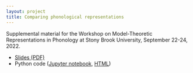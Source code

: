 ```yaml
---
layout: project
title: Comparing phonological representations
---
```


Supplemental material for the Workshop on Model-Theoretic Representations in Phonology at Stony Brook University, September 22-24, 2022.

* [Slides (PDF)](../assets/slides/danis2022-stonybrook-natclass.pdf)
* Python code ([Jupyter notebook](../assets/code/natural_class_extensions.ipynb), [HTML](../assets/code/natural_class_extensions.html))